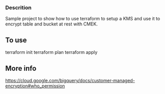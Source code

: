 ### Descrition

Sample project to show how to use terraform to setup a KMS and use it to encrypt table and bucket at rest with CMEK.

## To use
terraform init
terraform plan
terraform apply

## More info
https://cloud.google.com/bigquery/docs/customer-managed-encryption#who_permission